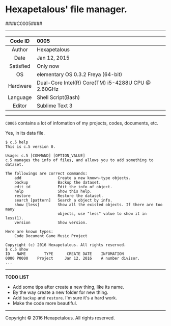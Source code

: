 Hexapetalous' file manager.
================
####C0005####

****************

|Code ID    |0005               |
|:---------:|:------------------|
|Author     |Hexapetalous       |
|Date       |Jan 12, 2015       |
|Satisfied  |Only now           |
|OS         |elementary OS 0.3.2 Freya (64-bit)                 |
|Hardware   |Dual-Core Intel(R) Core(TM) i5-4288U CPU @ 2.60GHz |
|Language   |Shell Script(Bash) |       
|Editor     |Sublime Text 3     |

****************

`C0005` contains a lot of infomation of my projects, codes, documents, etc.

Yes, in its data file.

    $ c.5 help
    This is c.5 version 0.

    Usage: c.5 [COMMAND] [OPTION_VALUE]
    c.5 manages the info of files, and allows you to add something to dataset.

    The followings are correct commands:
        add                Create a new known-type objects.
        backup             Backup the dataset.
        edit id            Edit the info of object.
        help               Show this help.
        restore            Restore the dataset.
        search [pattern]   Search a object by info.
        show [less]        Show all the existed objects. If there are too many 
                           objects, use "less" value to show it in less(1).
        version            Show version.

    Here are known types:
        Code Document Game Music Project

    Copyright (c) 2016 Hexapetalous. All rights reserved.
    $ c.5 show
    ID   NAME        TYPE      CREATE DATE    INFOMATION
    0000 P0000    Project     Jan 12, 2016    A number divisor.
    ...

****************

**TODO LIST**

- Add some tips after create a new thing, like its name.
- By the way create a new folder for new thing.
- Add `backup` and `restore`. I'm sure it's a hard work.
- Make the code more beautiful.

****************

Copyright &copy; 2016 Hexapetalous. All rights reserved.
